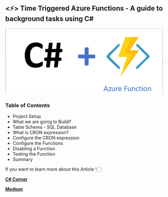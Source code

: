 ## <⚡> Time Triggered Azure Functions - A guide to background tasks using C#

![picture alt](https://github.com/JayKrishnareddy/API_EFCore_AzureFunctions/blob/master/B12.png "Azure Functions - C#")

### Table of Contents

- Project Setup
- What we are going to Build?
- Table Schema - SQL Database
- What is CRON expression?
- Configure the CRON expression
- Configure the Functions
- Disabling a Function
- Testing the Function
- Summary

If you want to learn more about this Article 👇🏻

[**C# Corner**](https://www.c-sharpcorner.com/article/time-triggered-azure-functions-a-guide-to-background-tasks-using-c-sharp/ "C# Corner")

[**Medium**](https://medium.com/@jaykrishnareddy/time-triggered-azure-functions-a-guide-to-background-tasks-using-c-8ac32fca40f9 "Medium")
